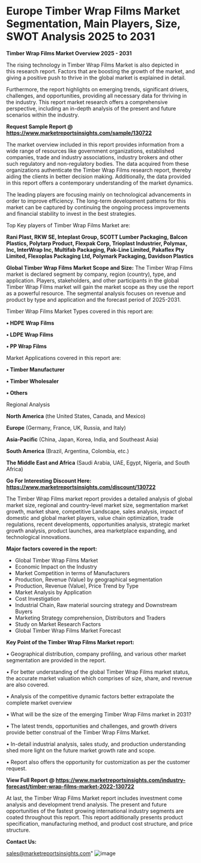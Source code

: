 # Europe Timber Wrap Films Market Segmentation, Main Players, Size, SWOT Analysis 2025 to 2031

<Strong> Timber Wrap Films Market Overview 2025 - 2031</strong>

The rising technology in Timber Wrap Films Market is also depicted in this research report. Factors that are boosting the growth of the market, and giving a positive push to thrive in the global market is explained in detail.

Furthermore, the report highlights on emerging trends, significant drivers, challenges, and opportunities, providing all necessary data for thriving in the industry. This report market research offers a comprehensive perspective, including an in-depth analysis of the present and future scenarios within the industry.

<strong>Request Sample Report @ <a href=https://www.marketreportsinsights.com/sample/130722>https://www.marketreportsinsights.com/sample/130722</a></strong>

The market overview included in this report provides information from a wide range of resources like government organizations, established companies, trade and industry associations, industry brokers and other such regulatory and non-regulatory bodies. The data acquired from these organizations authenticate the Timber Wrap Films research report, thereby aiding the clients in better decision making. Additionally, the data provided in this report offers a contemporary understanding of the market dynamics.

The leading players are focusing mainly on technological advancements in order to improve efficiency. The long-term development patterns for this market can be captured by continuing the ongoing process improvements and financial stability to invest in the best strategies.

Top Key players of Timber Wrap Films Market are:

<strong>Rani Plast, RKW SE, Inteplast Group, SCOTT Lumber Packaging, Balcon Plastics, Polytarp Product, Flexpak Corp, Trioplast Industrier, Polymax, Inc, InterWrap Inc, Multifab Packaging, Pak-Line Limited, Pakaflex Pty Limited, Flexoplas Packaging Ltd, Polymark Packaging, Davidson Plastics</strong>

<strong><b>Global Timber Wrap Films Market Scope and Size:</b></strong>
The Timber Wrap Films market is declared segment by company, region (country), type, and application. Players, stakeholders, and other participants in the global Timber Wrap Films market will gain the market scope as they use the report as a powerful resource. The segmental analysis focuses on revenue and product by type and application and the forecast period of 2025-2031.

Timber Wrap Films Market Types covered in this report are:

<strong>• HDPE Wrap Films

• LDPE Wrap Films

• PP Wrap Films</strong>

Market Applications covered in this report are:

<strong>• Timber Manufacturer

• Timber Wholesaler

• Others</strong> 

Regional Analysis

<strong>North America</strong> (the United States, Canada, and Mexico)

<strong>Europe</strong> (Germany, France, UK, Russia, and Italy)

<strong>Asia-Pacific</strong> (China, Japan, Korea, India, and Southeast Asia)

<strong>South America</strong> (Brazil, Argentina, Colombia, etc.)

<strong>The Middle East and Africa</strong> (Saudi Arabia, UAE, Egypt, Nigeria, and South Africa)

<strong>Go For Interesting Discount Here: <a href=https://www.marketreportsinsights.com/discount/130722>https://www.marketreportsinsights.com/discount/130722</a></strong>

The Timber Wrap Films market report provides a detailed analysis of global market size, regional and country-level market size, segmentation market growth, market share, competitive Landscape, sales analysis, impact of domestic and global market players, value chain optimization, trade regulations, recent developments, opportunities analysis, strategic market growth analysis, product launches, area marketplace expanding, and technological innovations.

<strong><b>Major factors covered in the report:</b></strong>
<ul>
  <li>Global Timber Wrap Films Market </li>
  <li>Economic Impact on the Industry</li>
  <li>Market Competition in terms of Manufacturers</li>
  <li>Production, Revenue (Value) by geographical segmentation</li>
  <li>Production, Revenue (Value), Price Trend by Type</li>
  <li>Market Analysis by Application</li>
  <li>Cost Investigation</li>
  <li>Industrial Chain, Raw material sourcing strategy and Downstream Buyers</li>
  <li>Marketing Strategy comprehension, Distributors and Traders</li>
  <li>Study on Market Research Factors</li>
  <li>Global Timber Wrap Films Market Forecast</li>
</ul>

<strong><b>Key Point of the Timber Wrap Films Market report:</b></strong>

• Geographical distribution, company profiling, and various other market segmentation are provided in the report.

• For better understanding of the global Timber Wrap Films market status, the accurate market valuation which comprises of size, share, and revenue are also covered.

• Analysis of the competitive dynamic factors better extrapolate the complete market overview

• What will be the size of the emerging Timber Wrap Films market in 2031?

• The latest trends, opportunities and challenges, and growth drivers provide better construal of the Timber Wrap Films Market.

• In-detail industrial analysis, sales study, and production understanding shed more light on the future market growth rate and scope.

• Report also offers the opportunity for customization as per the customer request.

<strong><b>View Full Report @ <a href=https://www.marketreportsinsights.com/industry-forecast/timber-wrap-films-market-2022-130722>https://www.marketreportsinsights.com/industry-forecast/timber-wrap-films-market-2022-130722</a></b></strong>


At last, the Timber Wrap Films Market report includes investment come analysis and development trend analysis. The present and future opportunities of the fastest growing international industry segments are coated throughout this report. This report additionally presents product specification, manufacturing method, and product cost structure, and price structure.

<strong>Contact Us:</strong>

sales@marketreportsinsights.com"
![image](https://github.com/user-attachments/assets/2ab18802-2bfa-45be-b35e-faede24f2053)

